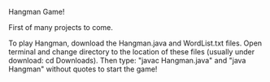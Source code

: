 Hangman Game!

First of many projects to come.

To play Hangman, download the Hangman.java and WordList.txt files. Open terminal and change directory to the location of these
files (usually under download: cd Downloads). Then type: "javac Hangman.java" and "java Hangman" without quotes to start the game!
